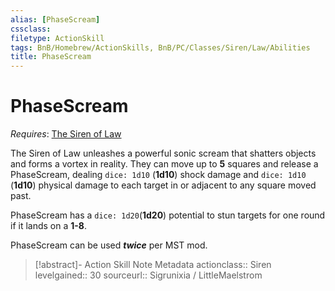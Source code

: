 ```yaml
---
alias: [PhaseScream]
cssclass: 
filetype: ActionSkill
tags: BnB/Homebrew/ActionSkills, BnB/PC/Classes/Siren/Law/Abilities
title: PhaseScream
---
```


# PhaseScream
*Requires*: [The Siren of Law](../The-Siren-of-Law.md)

The Siren of Law unleashes a powerful sonic scream that shatters objects and forms a vortex in reality. They can move up to **5** squares and release a PhaseScream, dealing `dice: 1d10` (**1d10**) shock damage and `dice: 1d10` (**1d10**) physical damage to each target in or adjacent to any square moved past.

PhaseScream has a `dice: 1d20`(**1d20**) potential to stun targets for one round if it lands on a **1-8**.

PhaseScream can be used ***twice*** per MST mod.

>[!abstract]- Action Skill Note Metadata
> actionclass:: Siren
> levelgained:: 30
> sourceurl:: Sigrunixia / LittleMaelstrom
